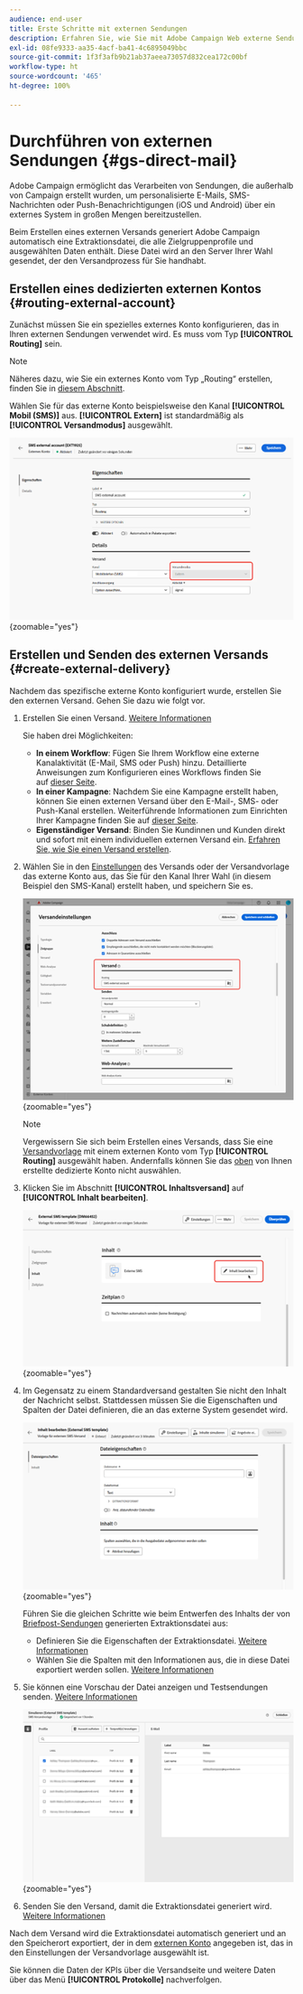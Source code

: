 ```yaml
---
audience: end-user
title: Erste Schritte mit externen Sendungen
description: Erfahren Sie, wie Sie mit Adobe Campaign Web externe Sendungen erstellen und durchführen.
exl-id: 08fe9333-aa35-4acf-ba41-4c6895049bbc
source-git-commit: 1f3f3afb9b21ab37aeea73057d832cea172c00bf
workflow-type: ht
source-wordcount: '465'
ht-degree: 100%

---
```


# Durchführen von externen Sendungen {#gs-direct-mail}


Adobe Campaign ermöglicht das Verarbeiten von Sendungen, die außerhalb von Campaign erstellt wurden, um personalisierte E-Mails, SMS-Nachrichten oder Push-Benachrichtigungen (iOS und Android) über ein externes System in großen Mengen bereitzustellen.

<!--The supported channels are Email, Mobile (SMS), and Push (iOs and Android).-->

Beim Erstellen eines externen Versands generiert Adobe Campaign automatisch eine Extraktionsdatei, die alle Zielgruppenprofile und ausgewählten Daten enthält. Diese Datei wird an den Server Ihrer Wahl gesendet, der den Versandprozess für Sie handhabt.

## Erstellen eines dedizierten externen Kontos {#routing-external-account}

Zunächst müssen Sie ein spezielles externes Konto konfigurieren, das in Ihren externen Sendungen verwendet wird. Es muss vom Typ **[!UICONTROL Routing]** sein.

>[!NOTE]
>
>Näheres dazu, wie Sie ein externes Konto vom Typ „Routing“ erstellen, finden Sie in [diesem Abschnitt](../administration/external-account.md#routing).

Wählen Sie für das externe Konto beispielsweise den Kanal **[!UICONTROL Mobil (SMS)]** aus. **[!UICONTROL Extern]** ist standardmäßig als **[!UICONTROL Versandmodus]** ausgewählt.

![](../administration/assets/external-account-delivery-mode.png){zoomable="yes"}

## Erstellen und Senden des externen Versands {#create-external-delivery}

Nachdem das spezifische externe Konto konfiguriert wurde, erstellen Sie den externen Versand. Gehen Sie dazu wie folgt vor.

1. Erstellen Sie einen Versand. [Weitere Informationen](create-deliveries.md)

   Sie haben drei Möglichkeiten:

   * **In einem Workflow**: Fügen Sie Ihrem Workflow eine externe Kanalaktivität (E-Mail, SMS oder Push) hinzu. Detaillierte Anweisungen zum Konfigurieren eines Workflows finden Sie auf [dieser Seite](../workflows/gs-workflow-creation.md).
   * **In einer Kampagne**: Nachdem Sie eine Kampagne erstellt haben, können Sie einen externen Versand über den E-Mail-, SMS- oder Push-Kanal erstellen. Weiterführende Informationen zum Einrichten Ihrer Kampagne finden Sie auf [dieser Seite](../campaigns/gs-campaigns.md).
   * **Eigenständiger Versand**: Binden Sie Kundinnen und Kunden direkt und sofort mit einem individuellen externen Versand ein. [Erfahren Sie, wie Sie einen Versand erstellen](../msg/gs-deliveries.md).

1. Wählen Sie in den [Einstellungen](../advanced-settings/delivery-settings.md) des Versands oder der Versandvorlage das externe Konto aus, das Sie für den Kanal Ihrer Wahl (in diesem Beispiel den SMS-Kanal) erstellt haben, und speichern Sie es.

   ![](assets/external-delivery-routing.png){zoomable="yes"}

   >[!NOTE]
   >
   >Vergewissern Sie sich beim Erstellen eines Versands, dass Sie eine [Versandvorlage](delivery-template.md) mit einem externen Konto vom Typ **[!UICONTROL Routing]** ausgewählt haben. Andernfalls können Sie das [oben](#routing-external-account) von Ihnen erstellte dedizierte Konto nicht auswählen.

1. Klicken Sie im Abschnitt **[!UICONTROL Inhaltsversand]** auf **[!UICONTROL Inhalt bearbeiten]**.

   ![](assets/external-delivery-edit-content.png){zoomable="yes"}

1. Im Gegensatz zu einem Standardversand gestalten Sie nicht den Inhalt der Nachricht selbst. Stattdessen müssen Sie die Eigenschaften und Spalten der Datei definieren, die an das externe System gesendet wird.

   ![](assets/external-delivery-file-properties.png){zoomable="yes"}

   Führen Sie die gleichen Schritte wie beim Entwerfen des Inhalts der von [Briefpost-Sendungen](../direct-mail/content-direct-mail.md) generierten Extraktionsdatei aus:

   * Definieren Sie die Eigenschaften der Extraktionsdatei. [Weitere Informationen](../direct-mail/content-direct-mail.md#properties)
   * Wählen Sie die Spalten mit den Informationen aus, die in diese Datei exportiert werden sollen. [Weitere Informationen](../direct-mail/content-direct-mail.md#content)

1. Sie können eine Vorschau der Datei anzeigen und Testsendungen senden<!--not in UI right now - to check-->. [Weitere Informationen](../direct-mail/send-direct-mail.md#preview-dm)

   ![](assets/external-delivery-simulate.png){zoomable="yes"}

1. Senden Sie den Versand, damit die Extraktionsdatei generiert wird. [Weitere Informationen](../direct-mail/send-direct-mail.md#send-dm)

Nach dem Versand wird die Extraktionsdatei automatisch generiert und an den Speicherort exportiert, der in dem [externen Konto](../administration/external-account.md#create-ext-account) angegeben ist, das in den Einstellungen der Versandvorlage ausgewählt ist.

Sie können die Daten der KPIs über die Versandseite und weitere Daten über das Menü **[!UICONTROL Protokolle]** nachverfolgen.

